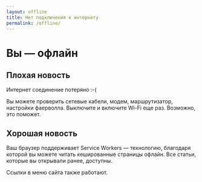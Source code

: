 ```yaml
---
layout: offline
title: Нет подключения к интернету
permalink: /offline/
---
```




<h1 class="intro bold">Вы&nbsp;— офлайн</h1>
<h2 class="h2 mb-m bold">Плохая новость</h2>
<p> Интернет соединение потеряно :-( </p>
<p> Вы&nbsp;можете проверить сетевые кабели, модем, маршрутизатор, настройки фаерволла. Выключите и&nbsp;включите <span class="noperenos">Wi-Fi</span> еще раз. Возможно, это поможет. </p>
<h2 class="h2 mb-m mt-m bold">Хорошая новость</h2>
<p>Ваш браузер поддерживает Service Workers&nbsp;— технологию, благодаря которой вы&nbsp;можете читать кешированные страницы офлайн. Все статьи, которые вы&nbsp;открывали ранее, доступны. </p>
<p>Ссылки в&nbsp;меню сайта также работают.</p>



